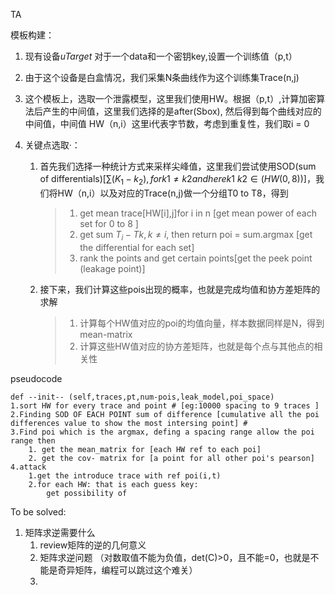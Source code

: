 TA 

模板构建：

1. 现有设备$uTarget$  对于一个data和一个密钥key,设置一个训练值（p,t）

2. 由于这个设备是白盒情况，我们采集N条曲线作为这个训练集Trace(n,j)

3. 这个模板上，选取一个泄露模型，这里我们使用HW。根据（p,t）,计算加密算法后产生的中间值，这里我们选择的是after(Sbox), 然后得到每个曲线对应的中间值，中间值 HW（n,i）这里i代表字节数，考虑到重复性，我们取i = 0

4. 关键点选取·：

   1. 首先我们选择一种统计方式来采样尖峰值，这里我们尝试使用SOD(sum of differentials)[$\sum(K_1-k_2),for k1\neq k2 and here k1\ k2 \in (HW(0,8))$]，我们将HW（n,i）以及对应的Trace(n,j)做一个分组T0 to T8，得到

      > 1. get mean trace[HW[i],j]for i in n [get mean power of each set for 0 to 8 ]
      > 2.  get sum $T_i -Tk,k\neq i$, then return poi = sum.argmax [get the differential for each set]
      > 3. rank the points and get certain points[get the peek point (leakage point)]

   2. 接下来，我们计算这些pois出现的概率，也就是完成均值和协方差矩阵的求解

      > 1. 计算每个HW值对应的poi的均值向量，样本数据同样是N，得到mean-matrix
      > 2. 计算这些HW值对应的协方差矩阵，也就是每个点与其他点的相关性

pseudocode

```pseudocode
def --init-- (self,traces,pt,num-pois,leak_model,poi_space)
1.sort HW for every trace and point # [eg:10000 spacing to 9 traces ]
2.Finding SOD OF EACH POINT sum of difference [cumulative all the poi differences value to show the most intersing point] #
3.Find poi which is the argmax, defing a spacing range allow the poi range then
	1. get the mean_matrix for [each HW ref to each poi] 
	2. get the cov- matrix for [a point for all other poi's pearson] 
4.attack
	1.get the introduce trace with ref poi(i,t)
	2.for each HW: that is each guess key:
		get possibility of  
```

To be solved:

1. 矩阵求逆需要什么
   1. review矩阵的逆的几何意义
   2. 矩阵求逆问题 （对数取值不能为负值，det(C)>0，且不能=0，也就是不能是奇异矩阵，编程可以跳过这个难关）
   3. 



